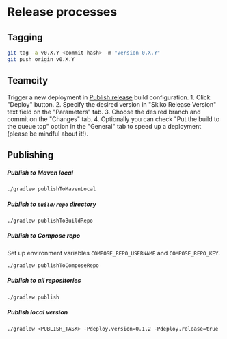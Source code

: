 # Release processes

## Tagging

```bash
git tag -a v0.X.Y <commit hash> -m "Version 0.X.Y"
git push origin v0.X.Y 
```

## Teamcity

Trigger a new deployment in [Publish release](https://teamcity.jetbrains.com/buildConfiguration/JetBrainsPublicProjects_Skija_Skiko_PublishRelease)
build configuration.
    1. Click "Deploy" button.
    2. Specify the desired version in "Skiko Release Version" text field on the "Parameters" tab.
    3. Choose the desired branch and commit on the "Changes" tab.
    4. Optionally you can check "Put the build to the queue top" option in the "General" tab to speed up a deployment
    (please be mindful about it!).

## Publishing

##### Publish to Maven local
```
./gradlew publishToMavenLocal
```

##### Publish to `build/repo` directory
```
./gradlew publishToBuildRepo
```

##### Publish to Compose repo
Set up environment variables `COMPOSE_REPO_USERNAME` and `COMPOSE_REPO_KEY`.
```
./gradlew publishToComposeRepo
```

##### Publish to all repositories
```
./gradlew publish
```

##### Publish local version
```
./gradlew <PUBLISH_TASK> -Pdeploy.version=0.1.2 -Pdeploy.release=true
```
